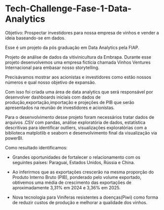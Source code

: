 # Tech-Challenge-Fase-1-Data-Analytics
Objetivo: Prospectar investidores para nossa empresa de vinhos e vender a ideia baseando-se em dados.

Esse é um projeto da pós graduação em Data Analytics pela FIAP.

Projeto de análise de dados da vitivinicultura da Embrapa. Durante esse projeto desenvolvemos uma empresa fictícia chamada Vinhos Ventures Internacional para embasar nosso storytelling.

Precisávamos mostrar aos acionistas e investidores como estão nossos números e qual nosso objetivo de expansão.

Com isso foi criada uma área de data analytics que será responsável por desenvolver dashboards iniciais com dados de produção,exportação,importação e projeções de PIB que serão apresentados na reunião de investidores e acionistas.

Para o desenvolvimento desse projeto foram necessários tratar dados de arquivos .CSV com pandas, análise exploratória de dados, estatística descritivas para identificar outliers, visualizações exploratórias com a biblioteca matplotlib e seaborn e desenvolvimento final da visualização via powerBI.

Como resultado identificamos: 

- Grandes oportunidades de fortalecer o relacionamento com os seguintes países: Paraguai, Estados Unidos, Rússia e China.

- Ao inferirmos que as exportações crescerão na mesma proporção do Produto Interno Bruto (PIB), ponderado pelo volume exportado, obtivemos uma média de crescimento das exportações de aproximadamente 3,31% em 2024 e 3,36% em 2025.

- Nova tecnologia para Viníferas resistentes a doenças(Piwi) como forma de reduzir custos de produção e melhorar a qualidade dos vinhos.

